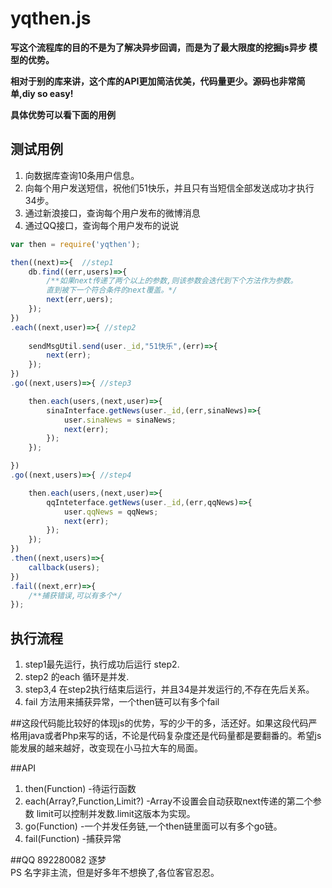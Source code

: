 yqthen.js
====
**写这个流程库的目的不是为了解决异步回调，而是为了最大限度的挖掘js异步
模型的优势。**

**相对于别的库来讲，这个库的API更加简洁优美，代码量更少。源码也非常简单,diy so easy!**

**具体优势可以看下面的用例**

## 测试用例
1. 向数据库查询10条用户信息。
2. 向每个用户发送短信，祝他们51快乐，并且只有当短信全部发送成功才执行 34步。
3. 通过新浪接口，查询每个用户发布的微博消息
4. 通过QQ接口，查询每个用户发布的说说 

```js
var then = require('yqthen');

then((next)=>{  //step1
	db.find((err,users)=>{
		/**如果next传递了两个以上的参数,则该参数会迭代到下个方法作为参数。
		直到被下一个符合条件的next覆盖。*/
		next(err,uers); 
	});
})
.each((next,user)=>{ //step2
	
	sendMsgUtil.send(user._id,"51快乐",(err)=>{
		next(err);
	});
})
.go((next,users)=>{ //step3

	then.each(users,(next,user)=>{ 
		sinaInterface.getNews(user._id,(err,sinaNews)=>{
			user.sinaNews = sinaNews;
			next(err);
		});
	});

})
.go((next,users)=>{ //step4

	then.each(users,(next,user)=>{
		qqInteterface.getNews(user._id,(err,qqNews)=>{
			user.qqNews = qqNews;
			next(err);
		});
	});
})
.then((next,users)=>{
	callback(users);
})
.fail((next,err)=>{
	/**捕获错误,可以有多个*/
});
```

## 执行流程
1. step1最先运行，执行成功后运行 step2.
2. step2 的each 循环是并发.
3. step3,4 在step2执行结束后运行，并且34是并发运行的,不存在先后关系。
4. fail 方法用来捕获异常，一个then链可以有多个fail

##这段代码能比较好的体现js的优势，写的少干的多，活还好。如果这段代码严格用java或者Php来写的话，不论是代码复杂度还是代码量都是要翻番的。希望js能发展的越来越好，改变现在小马拉大车的局面。



##API
1. then(Function) -待运行函数
2. each(Array?,Function,Limit?) -Array不设置会自动获取next传递的第二个参数 limit可以控制并发数.limit这版本为实现。
3. go(Function) -一个并发任务链,一个then链里面可以有多个go链。
4. fail(Function) -捕获异常

##QQ 892280082 逐梦  
PS 名字非主流，但是好多年不想换了,各位客官忍忍。


